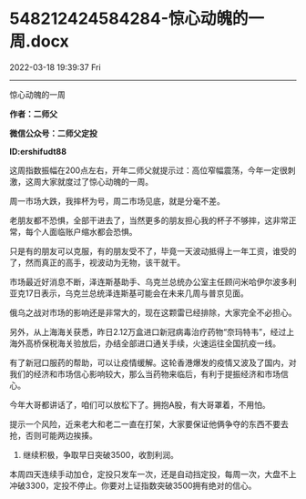 # 548212424584284-惊心动魄的一周.docx

2022-03-18 19:39:37 Fri

----

惊心动魄的一周

__作者：二师父__

__微信公众号：二师父定投__

__ID:ershifudt88__

这周指数振幅在200点左右，开年二师父就提示过：高位窄幅震荡，今年一定很刺激，这周大家就度过了惊心动魄的一周。

周一市场大跌，我摔杯为号，周二市场见底，就是分毫不差。

老朋友都不恐惧，全部干进去了，当然更多的朋友担心我的杯子不够摔，这非常正常，每个人面临账户缩水都会恐惧。

只是有的朋友可以克服，有的朋友受不了，毕竟一天波动抵得上一年工资，谁受的了，然而真正的高手，视波动为无物，该干就干。

市场最近好消息不断，泽连斯基助手、乌克兰总统办公室主任顾问米哈伊尔波多利亚克17日表示，乌克兰总统泽连斯基可能会在未来几周与普京见面。

俄乌之战对市场的影响还是非常大的，现在这颗雷已经排除，大家完全不必担心。

另外，从上海海关获悉，昨日2\.12万盒进口新冠病毒治疗药物“奈玛特韦”，经过上海外高桥保税海关验放后，办结全部进口通关手续，火速运往全国抗疫一线。

有了新冠口服药的帮助，可以让疫情缓解。这轮香港爆发的疫情又波及了国内，对我们的经济和市场信心影响较大，那么当药物来临后，有利于提振经济和市场信心。

今年大哥都讲话了，咱们可以放松下了。拥抱A股，有大哥罩着，不用怕。

提示一个风险，近来老大和老二一直在打架，大家要保证他俩争夺的东西不要去抢，否则可能两边挨揍。

1. 继续积极，争取早日突破3500，收割利润。

本周四天连续手动加仓，定投只发车一次，还是自动挡定投，每周一次，大盘不上冲破3300，定投不停止。你要对上证指数突破3500拥有绝对的信心。

